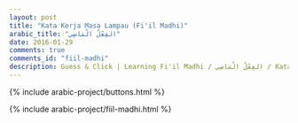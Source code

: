 ```yaml
---
layout: post
title: "Kata Kerja Masa Lampau (Fi'il Madhi)"
arabic_title: "الفِعْلُ الْمَاضِي"
date: 2016-01-29
comments: true
comments_id: "fiil-madhi"
description: Guess & Click | Learning Fi'il Madhi / الفِعْلُ الْمَاضِي / Kata Kerja Masa Lampau - Interactively
---
```


{% include arabic-project/buttons.html %}

{% include arabic-project/fiil-madhi.html %}
